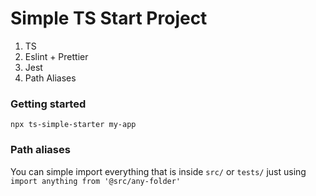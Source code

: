 # Simple TS Start Project

1. TS
2. Eslint + Prettier
3. Jest
4. Path Aliases

### Getting started

```
npx ts-simple-starter my-app
```

### Path aliases
You can simple import everything that is inside ```src/``` or ```tests/``` just using ```import anything from '@src/any-folder'```
